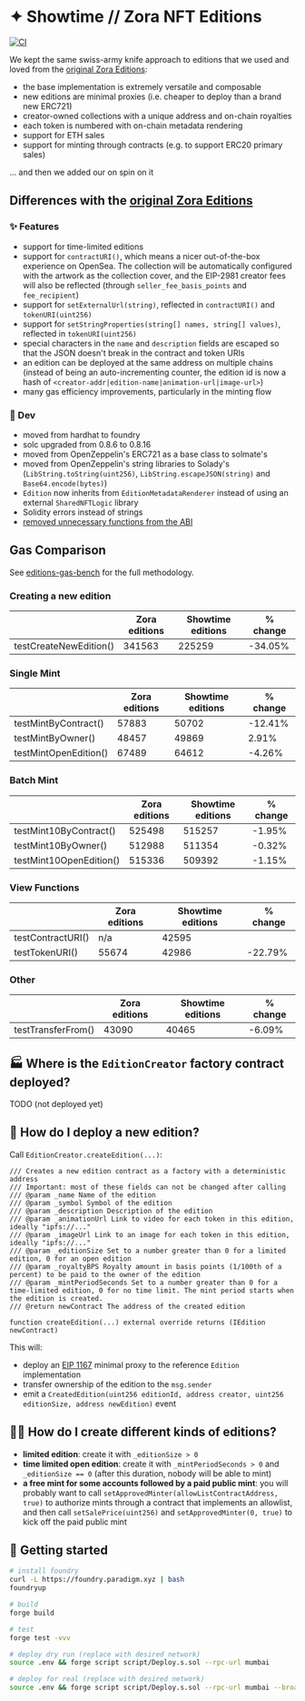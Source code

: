 # ✦ Showtime // Zora NFT Editions

[![CI](https://github.com/showtime-xyz/nft-editions/actions/workflows/ci.yml/badge.svg)](https://github.com/showtime-xyz/nft-editions/actions/workflows/ci.yml)

We kept the same swiss-army knife approach to editions that we used and loved from the [original Zora Editions](https://github.com/ourzora/nft-editions):

- the base implementation is extremely versatile and composable
- new editions are minimal proxies (i.e. cheaper to deploy than a brand new ERC721)
- creator-owned collections with a unique address and on-chain royalties
- each token is numbered with on-chain metadata rendering
- support for ETH sales
- support for minting through contracts (e.g. to support ERC20 primary sales)

... and then we added our on spin on it

## Differences with the [original Zora Editions](https://github.com/ourzora/nft-editions)

### ✨ Features

- support for time-limited editions
- support for `contractURI()`, which means a nicer out-of-the-box experience on OpenSea. The collection will be automatically configured with the artwork as the collection cover, and the EIP-2981 creator fees will also be reflected (through `seller_fee_basis_points` and `fee_recipient`)
- support for `setExternalUrl(string)`, reflected in `contractURI()` and `tokenURI(uint256)`
- support for `setStringProperties(string[] names, string[] values)`, reflected in `tokenURI(uint256)`
- special characters in the `name` and `description` fields are escaped so that the JSON doesn't break in the contract and token URIs
- an edition can be deployed at the same address on multiple chains (instead of being an auto-incrementing counter, the edition id is now a hash of `<creator-addr|edition-name|animation-url|image-url>`)
- many gas efficiency improvements, particularly in the minting flow

### 🧰 Dev

- moved from hardhat to foundry
- solc upgraded from 0.8.6 to 0.8.16
- moved from OpenZeppelin's ERC721 as a base class to solmate's
- moved from OpenZeppelin's string libraries to Solady's (`LibString.toString(uint256)`, `LibString.escapeJSON(string)` and `Base64.encode(bytes)`)
- `Edition` now inherits from `EditionMetadataRenderer` instead of using an external `SharedNFTLogic` library
- Solidity errors instead of strings
- [removed unnecessary functions from the ABI](https://github.com/showtime-xyz/nft-editions/commit/9464226141b4e4efe883ca23716c5a3c302eaf12)

## Gas Comparison

See [editions-gas-bench](https://github.com/karmacoma-eth/editions-gas-bench) for the full methodology.

### Creating a new edition

|                         | Zora editions | Showtime editions | % change |
| ----------------------- | ------------- | ----------------- | -------- |
| testCreateNewEdition()  | 341563        | 225259            | \-34.05% |

### Single Mint

|                         | Zora editions | Showtime editions | % change |
| ----------------------- | ------------- | ----------------- | -------- |
| testMintByContract()    | 57883         | 50702             | \-12.41% |
| testMintByOwner()       | 48457         | 49869             | 2.91%    |
| testMintOpenEdition()   | 67489         | 64612             | \-4.26%  |

### Batch Mint

|                         | Zora editions | Showtime editions | % change |
| ----------------------- | ------------- | ----------------- | -------- |
| testMint10ByContract()  | 525498        | 515257            | \-1.95%  |
| testMint10ByOwner()     | 512988        | 511354            | \-0.32%  |
| testMint10OpenEdition() | 515336        | 509392            | \-1.15%  |

### View Functions

|                         | Zora editions | Showtime editions | % change |
| ----------------------- | ------------- | ----------------- | -------- |
| testContractURI()       | n/a           | 42595             |          |
| testTokenURI()          | 55674         | 42986             | \-22.79% |

### Other

|                         | Zora editions | Showtime editions | % change |
| ----------------------- | ------------- | ----------------- | -------- |
| testTransferFrom()      | 43090         | 40465             | \-6.09%  |



## 🏭 Where is the `EditionCreator` factory contract deployed?

TODO (not deployed yet)

## 👶 How do I deploy a new edition?

Call `EditionCreator.createEdition(...)`:

```solidity
/// Creates a new edition contract as a factory with a deterministic address
/// Important: most of these fields can not be changed after calling
/// @param _name Name of the edition
/// @param _symbol Symbol of the edition
/// @param _description Description of the edition
/// @param _animationUrl Link to video for each token in this edition, ideally "ipfs://..."
/// @param _imageUrl Link to an image for each token in this edition, ideally "ipfs://..."
/// @param _editionSize Set to a number greater than 0 for a limited edition, 0 for an open edition
/// @param _royaltyBPS Royalty amount in basis points (1/100th of a percent) to be paid to the owner of the edition
/// @param _mintPeriodSeconds Set to a number greater than 0 for a time-limited edition, 0 for no time limit. The mint period starts when the edition is created.
/// @return newContract The address of the created edition

function createEdition(...) external override returns (IEdition newContract)
```

This will:

- deploy an [EIP 1167](https://eips.ethereum.org/EIPS/eip-1167) minimal proxy to the reference `Edition` implementation
- transfer ownership of the edition to the `msg.sender`
- emit a `CreatedEdition(uint256 editionId, address creator, uint256 editionSize, address newEdition)` event


## 💁‍♂️ How do I create different kinds of editions?

- **limited edition**: create it with `_editionSize > 0`
- **time limited open edition**: create it with `_mintPeriodSeconds > 0` and `_editionSize == 0` (after this duration, nobody will be able to mint)
- **a free mint for some accounts followed by a paid public mint**: you will probably want to call `setApprovedMinter(allowListContractAddress, true)` to authorize mints through a contract that implements an allowlist, and then call `setSalePrice(uint256)` and `setApprovedMinter(0, true)` to kick off the paid public mint


## 🧰 Getting started

```sh
# install foundry
curl -L https://foundry.paradigm.xyz | bash
foundryup

# build
forge build

# test
forge test -vvv

# deploy dry run (replace with desired network)
source .env && forge script script/Deploy.s.sol --rpc-url mumbai

# deploy for real (replace with desired network)
source .env && forge script script/Deploy.s.sol --rpc-url mumbai --broadcast --verify

```
